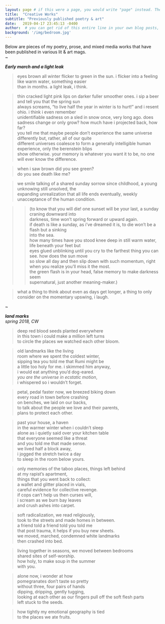 ```yaml
---
layout: page # if this were a page, you would write "page" instead. They layouts are subtly different. Try it to see what happens.
title:  "Creative Works"
subtitle: "Previously published poetry & art"
date:   2019-04-17 23:45:13 -0400
author:  # you can get rid of this entire line in your own blog posts, and the page will display the name of the site's owner, taken from the _config.yml file.
background: '/img/bedroom.jpg'
---
```


Below are pieces of my poetry, prose, and mixed media works that have been published in various lit & art mags.<br>
~

**_Early march and a light leak_**

>eyes brown all winter flicker to green in the sun. i flicker into a feeling like warm water, something easier <br>
than in months. a light leak, i think. <br>

>thin cracked light pink lips on darker fuller smoother ones. i sip a beer and tell you that the spring sun <br>
always screams, “to live half the year in winter is to hurt!” and i resent ohio. i think i even remember <br>
unidentifiable sadness on a sled in snow once, very long ago. does sadness change or only grow? how much have i projected back, how far? <br>
you tell me that maybe people don’t experience the same universe differently but, rather, all of our quite <br>
different universes coalesce to form a generally intelligible human experience, only the berenstein blips <br>
show otherwise. your memory is whatever you want it to be, no one will ever know the difference. <br>

> when i saw brown did you see green? <br>
do you see death like me? <br>

> we smile talking of a shared sunday sorrow since childhood, a young unknowing still unsolved, the <br>
expanding unrealization that all life ends eventually, weekly unacceptance of the human condition.<br>

>> (to know that you will die! one sunset will be your last, a sunday craning downward into <br>
darkness, time won’t spring forward or upward again. <br>
if death is like a sunday, as i’ve dreamed it is, to die won’t be a flash but a sinking <br>
into the sea. <br>
how many times have you stood knee deep in still warm water, life beneath your feet but <br>
eyes glued unblinking until you cry to the farthest thing you can see. how does the sun move <br>
so slow all day and then slip down with such momentum, right when you realize you’ll miss it the most. <br>
the green flash is in your head, false memory to make darkness seem <br>
supernatural, just another meaning-maker.) <br>

> what a thing to think about even as days get longer, a thing to only consider on the momentary upswing, i laugh.

~


**_land marks_** <br>
*spring 2018, CW*
> deep red blood seeds planted everywhere <br>
  in this town i could make a million left turns <br>
  to circle the places we watched each other bloom.<br>

> old landmarks like the living <br>
  room where we spent the coldest winter,<br>
  sipping tea you told me that Rumi might be <br>
  a little too holy for me. i skimmed him anyway, <br>
  i would eat anything you’d dog-eared. <br>
  *you are the universe in ecstatic motion*, <br>
  i whispered so i wouldn’t forget.  <br>

> petal, pedal faster now, we breezed biking down <br>
  every road in town before crashing <br>
  on benches, we laid on our backs,<br>
  to talk about the people we love and their parents,<br>
  plans to protect each other. <br>

> past your house, a haven <br>
  in the warmer winter when i couldn’t sleep <br>
  alone as i quietly said over your kitchen table <br>
  that everyone seemed like a threat <br>
  and you told me that made sense.<br>
  we lived half a block away,<br>
  i jogged the stretch twice a day <br>
  to sleep in the room below yours. <br>

> only memories of the taboo places, things left behind <br>
  at my rapist’s apartment, <br>
  things that you went back to collect: <br>
  a wallet and glitter placed in vials,<br>
  careful evidence for collective revenge. <br>
  if cops can’t help us then curses will, <br>
  i scream as we burn bay leaves <br>
  and crush ashes into carpet. <br>

> soft radicalization, we read religiously, <br>
 took to the streets and made homes in between. <br>
 a friend told a friend told you told me <br>
 that post trauma, it helps if you buy new sheets. <br>
 we moved, marched, condemned white landmarks <br>
 then crashed into bed. <br>

>living together in seasons, we moved between bedrooms <br>
 shared sites of self-worship. <br>
 how holy, to make soup in the summer <br>
 with you.

> alone now, i wonder at how <br>
pomegranates don’t taste so pretty <br>
without three, four pairs of hands <br>
dipping, dripping, gently tugging,<br>
looking at each other as our fingers pull off the soft flesh parts <br>
left stuck to the seeds. <br>

> how tightly my emotional geography is tied <br>
to the places we ate fruits. <br>
